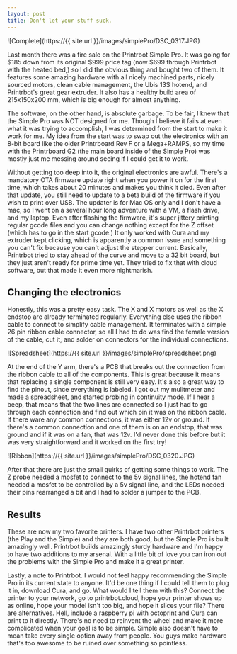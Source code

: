 ```yaml
---
layout: post
title: Don't let your stuff suck.
---
```


![Complete](https://{{ site.url }}/images/simplePro/DSC_0317.JPG)

Last month there was a fire sale on the Printrbot Simple Pro. It was going for $185 down from its original $999 price tag (now $699 through Printrbot with the heated bed,) so I did the obvious thing and bought two of them. It features some amazing hardware with all nicely machined parts, nicely sourced motors, clean cable management, the Ubis 13S hotend, and Printrbot's great gear extruder. It also has a healthy build area of 215x150x200 mm, which is big enough for almost anything.  

<!--break-->

The software, on the other hand, is absolute garbage. To be fair, I knew that the Simple Pro was NOT designed for me. Though I believe it fails at even what it was trying to accomplish, I was determined from the start to make it work for me. My idea from the start was to swap out the electronics with an 8-bit board like the older Printrboard Rev F or a Mega+RAMPS, so my time with the Printrboard G2 (the main board inside of the Simple Pro) was mostly just me messing around seeing if I could get it to work.

Without getting too deep into it, the original electronics are awful. There's a mandatory OTA firmware update right when you power it on for the first time, which takes about 20 minutes and makes you think it died. Even after that update, you still need to update to a beta build of the firmware if you wish to print over USB. The updater is for Mac OS only and I don't have a mac, so I went on a several hour long adventure with a VM, a flash drive, and my laptop. Even after flashing the firmware, it's super jittery printing regular gcode files and you can change nothing except for the Z offset (which has to go in the start gcode.) It only worked with Cura and my extruder kept clicking, which is apparently a common issue and something you can't fix because you can't adjust the stepper current. Basically, Printrbot tried to stay ahead of the curve and move to a 32 bit board, but they just aren't ready for prime time yet. They tried to fix that with cloud software, but that made it even more nightmarish.

## Changing the electronics

Honestly, this was a pretty easy task. The X and X motors as well as the X endstop are already terminated regularly. Everything else uses the ribbon cable to connect to simplify cable management. It terminates with a simple 26 pin ribbon cable connector, so all I had to do was find the female version of the cable, cut it, and solder on connectors for the individual connections.

![Spreadsheet](https://{{ site.url }}/images/simplePro/spreadsheet.png)

At the end of the Y arm, there's a PCB that breaks out the connection from the ribbon cable to all of the components. This is great because it means that replacing a single component is still very easy. It's also a great way to find the pinout, since everything is labeled. I got out my mulitmeter and made a spreadsheet, and started probing in continuity mode. If I hear a beep, that means that the two lines are connected so I just had to go through each connection and find out which pin it was on the ribbon cable. If there ware any common connections, it was either 12v or ground. If there's a common connection and one of them is on an endstop, that was ground and if it was on a fan, that was 12v. I'd never done this before but it was very straightforward and it worked on the first try!

![Ribbon](https://{{ site.url }}/images/simplePro/DSC_0320.JPG)

After that there are just the small quirks of getting some things to work. The Z probe needed a mosfet to connect to the 5v signal lines, the hotend fan needed a mosfet to be controlled by a 5v signal line, and the LEDs needed their pins rearranged a bit and I had to solder a jumper to the PCB.

## Results

These are now my two favorite printers. I have two other Printrbot printers (the Play and the Simple) and they are both good, but the Simple Pro is built amazingly well. Printrbot builds amazingly sturdy hardware and I'm happy to have two additions to my arsenal. With a little bit of love you can iron out the problems with the Simple Pro and make it a great printer.

Lastly, a note to Printrbot. I would not feel happy recommending the Simple Pro in its current state to anyone. It'd be one thing if I could tell them to plug it in, download Cura, and go. What would I tell them with this? Connect the printer to your network, go to printrbot.cloud, hope your printer shows up as online, hope your model isn't too big, and hope it slices your file? There are alternatives. Hell, include a raspberry pi with octoprint and Cura can print to it directly. There's no need to reinvent the wheel and make it more complicated when your goal is to be simple. Simple also doesn't have to mean take every single option away from people. You guys make hardware that's too awesome to be ruined over something so pointless.
